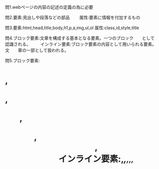 問1.webページの内容の記述の定義の為に必要

問2.要素:見出しや段落などの部品
　　属性:要素に情報を付加するもの　

問3.要素:html,head,title,body,h1,p,a,img,ul,ol
    属性:class,id,style,title　

問4.ブロック要素:文章を構成する基本となる要素。一つのブロック　　として認識される。
　　インライン要素:ブロック要素の内容として用いられる要素。文　　章の一部として扱われる。

問5.ブロック要素:<h1>,<p>,<ol>,<ul>,<center>,<div>
    インライン要素:<a>,<var>,<small>,<label>,<img>,<span>

